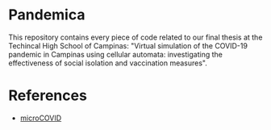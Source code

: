 # Pandemica
This repository contains every piece of code related to our final thesis at the Techincal High School of Campinas: "Virtual simulation of the COVID-19 pandemic in Campinas using cellular automata: investigating the effectiveness of social isolation and vaccination measures".

# References
- [microCOVID](https://www.microcovid.org/)
